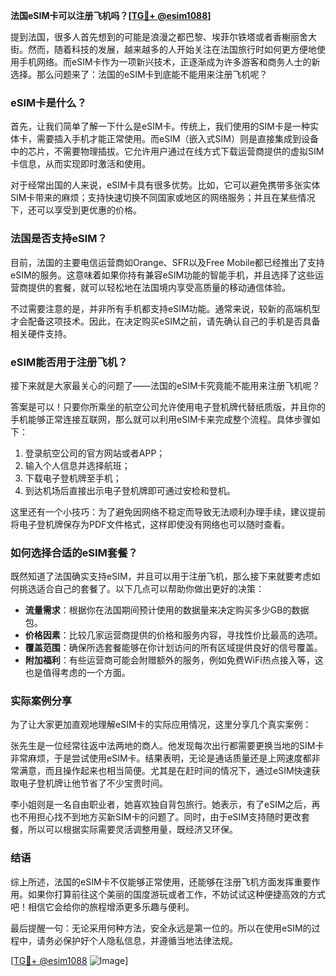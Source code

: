 **法国eSIM卡可以注册飞机吗？[[TG💪+ @esim1088](https://t.me/s/esim1088)]**

提到法国，很多人首先想到的可能是浪漫之都巴黎、埃菲尔铁塔或者香榭丽舍大街。然而，随着科技的发展，越来越多的人开始关注在法国旅行时如何更方便地使用手机网络。而eSIM卡作为一项新兴技术，正逐渐成为许多游客和商务人士的新选择。那么问题来了：法国的eSIM卡到底能不能用来注册飞机呢？

### eSIM卡是什么？

首先，让我们简单了解一下什么是eSIM卡。传统上，我们使用的SIM卡是一种实体卡，需要插入手机才能正常使用。而eSIM（嵌入式SIM）则是直接集成到设备中的芯片，不需要物理插拔。它允许用户通过在线方式下载运营商提供的虚拟SIM卡信息，从而实现即时激活和使用。

对于经常出国的人来说，eSIM卡具有很多优势。比如，它可以避免携带多张实体SIM卡带来的麻烦；支持快速切换不同国家或地区的网络服务；并且在某些情况下，还可以享受到更优惠的价格。

### 法国是否支持eSIM？

目前，法国的主要电信运营商如Orange、SFR以及Free Mobile都已经推出了支持eSIM的服务。这意味着如果你持有兼容eSIM功能的智能手机，并且选择了这些运营商提供的套餐，就可以轻松地在法国境内享受高质量的移动通信体验。

不过需要注意的是，并非所有手机都支持eSIM功能。通常来说，较新的高端机型才会配备这项技术。因此，在决定购买eSIM之前，请先确认自己的手机是否具备相关硬件支持。

### eSIM能否用于注册飞机？

接下来就是大家最关心的问题了——法国的eSIM卡究竟能不能用来注册飞机呢？

答案是可以！只要你所乘坐的航空公司允许使用电子登机牌代替纸质版，并且你的手机能够正常连接互联网，那么就可以利用eSIM卡来完成整个流程。具体步骤如下：

1. 登录航空公司的官方网站或者APP；
2. 输入个人信息并选择航班；
3. 下载电子登机牌至手机；
4. 到达机场后直接出示电子登机牌即可通过安检和登机。

这里还有一个小技巧：为了避免因网络不稳定而导致无法顺利办理手续，建议提前将电子登机牌保存为PDF文件格式，这样即使没有网络也可以随时查看。

### 如何选择合适的eSIM套餐？

既然知道了法国确实支持eSIM，并且可以用于注册飞机，那么接下来就要考虑如何挑选适合自己的套餐了。以下几点可以帮助你做出更好的决策：

- **流量需求**：根据你在法国期间预计使用的数据量来决定购买多少GB的数据包。
- **价格因素**：比较几家运营商提供的价格和服务内容，寻找性价比最高的选项。
- **覆盖范围**：确保所选套餐能够在你计划访问的所有区域提供良好的信号覆盖。
- **附加福利**：有些运营商可能会附赠额外的服务，例如免费WiFi热点接入等，这也是值得考虑的一个方面。

### 实际案例分享

为了让大家更加直观地理解eSIM卡的实际应用情况，这里分享几个真实案例：

张先生是一位经常往返中法两地的商人。他发现每次出行都需要更换当地的SIM卡非常麻烦，于是尝试使用eSIM卡。结果表明，无论是通话质量还是上网速度都非常满意，而且操作起来也相当简便。尤其是在赶时间的情况下，通过eSIM快速获取电子登机牌让他节省了不少宝贵时间。

李小姐则是一名自由职业者，她喜欢独自背包旅行。她表示，有了eSIM之后，再也不用担心找不到地方买新SIM卡的问题了。同时，由于eSIM支持随时更改套餐，所以可以根据实际需要灵活调整用量，既经济又环保。

### 结语

综上所述，法国的eSIM卡不仅能够正常使用，还能够在注册飞机方面发挥重要作用。如果你打算前往这个美丽的国度游玩或者工作，不妨试试这种便捷高效的方式吧！相信它会给你的旅程增添更多乐趣与便利。

最后提醒一句：无论采用何种方法，安全永远是第一位的。所以在使用eSIM的过程中，请务必保护好个人隐私信息，并遵循当地法律法规。

[[TG💪+ @esim1088](https://t.me/s/esim1088) ![Image](https://i.postimg.cc/4NQfJmqS/Snipaste-2025-05-13-00-14-12.png)]